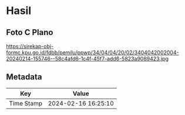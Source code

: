 # Hasil

## Foto C Plano

https://sirekap-obj-formc.kpu.go.id/fdbb/pemilu/ppwp/34/04/04/20/02/3404042002004-20240214-155746--58c4afd6-1c4f-45f7-add6-5823a9089423.jpg


## Metadata

| Key        | Value               |
| ---------- | ------------------- |
| Time Stamp | 2024-02-16 16:25:10 |



